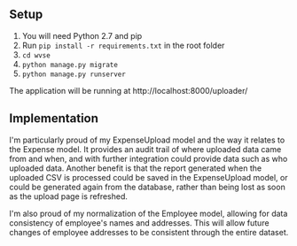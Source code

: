 ## Setup

1. You will need Python 2.7 and pip
1. Run `pip install -r requirements.txt` in the root folder
1. `cd wvse`
1. `python manage.py migrate`
1. `python manage.py runserver`

The application will be running at http://localhost:8000/uploader/

## Implementation

I'm particularly proud of my ExpenseUpload model and the way it relates to the Expense model. It provides an audit trail of where uploaded data came from and when,
and with further integration could provide data such as who uploaded data. Another benefit is that the report generated when the uploaded CSV is processed could be
saved in the ExpenseUpload model, or could be generated again from the database, rather than being lost as soon as the upload page is refreshed.

I'm also proud of my normalization of the Employee model, allowing for data consistency of employee's names and addresses. This will allow future changes of employee
addresses to be consistent through the entire dataset.